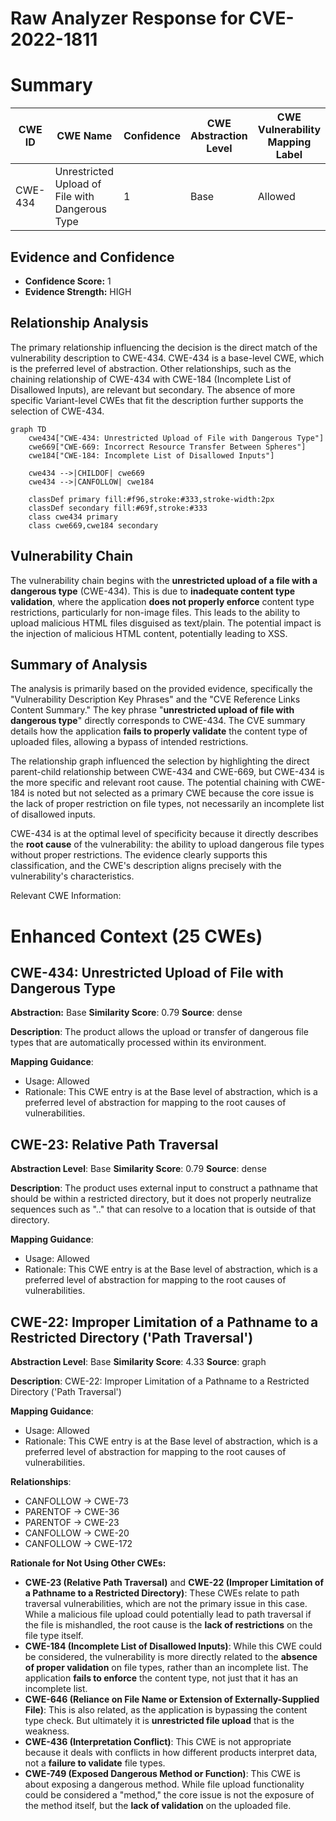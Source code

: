 # Raw Analyzer Response for CVE-2022-1811

# Summary

| CWE ID  | CWE Name                                          | Confidence | CWE Abstraction Level | CWE Vulnerability Mapping Label | CWE-Vulnerability Mapping Notes |
| ------- | ------------------------------------------------- | ---------- | --------------------- | ------------------------------- | ------------------------------- |
| CWE-434 | Unrestricted Upload of File with Dangerous Type | 1          | Base                  | Allowed                         | Primary CWE                     |

## Evidence and Confidence

*   **Confidence Score:** 1
*   **Evidence Strength:** HIGH

## Relationship Analysis

The primary relationship influencing the decision is the direct match of the vulnerability description to CWE-434. CWE-434 is a base-level CWE, which is the preferred level of abstraction. Other relationships, such as the chaining relationship of CWE-434 with CWE-184 (Incomplete List of Disallowed Inputs), are relevant but secondary. The absence of more specific Variant-level CWEs that fit the description further supports the selection of CWE-434.

```mermaid
graph TD
    cwe434["CWE-434: Unrestricted Upload of File with Dangerous Type"]
    cwe669["CWE-669: Incorrect Resource Transfer Between Spheres"]
    cwe184["CWE-184: Incomplete List of Disallowed Inputs"]

    cwe434 -->|CHILDOF| cwe669
    cwe434 -->|CANFOLLOW| cwe184

    classDef primary fill:#f96,stroke:#333,stroke-width:2px
    classDef secondary fill:#69f,stroke:#333
    class cwe434 primary
    class cwe669,cwe184 secondary
```

## Vulnerability Chain

The vulnerability chain begins with the **unrestricted upload of a file with a dangerous type** (CWE-434). This is due to **inadequate content type validation**, where the application **does not properly enforce** content type restrictions, particularly for non-image files. This leads to the ability to upload malicious HTML files disguised as text/plain. The potential impact is the injection of malicious HTML content, potentially leading to XSS.

## Summary of Analysis

The analysis is primarily based on the provided evidence, specifically the "Vulnerability Description Key Phrases" and the "CVE Reference Links Content Summary." The key phrase "**unrestricted upload of file with dangerous type**" directly corresponds to CWE-434. The CVE summary details how the application **fails to properly validate** the content type of uploaded files, allowing a bypass of intended restrictions.

The relationship graph influenced the selection by highlighting the direct parent-child relationship between CWE-434 and CWE-669, but CWE-434 is the more specific and relevant root cause. The potential chaining with CWE-184 is noted but not selected as a primary CWE because the core issue is the lack of proper restriction on file types, not necessarily an incomplete list of disallowed inputs.

CWE-434 is at the optimal level of specificity because it directly describes the **root cause** of the vulnerability: the ability to upload dangerous file types without proper restrictions. The evidence clearly supports this classification, and the CWE's description aligns precisely with the vulnerability's characteristics.

Relevant CWE Information:

# Enhanced Context (25 CWEs)

## CWE-434: Unrestricted Upload of File with Dangerous Type
**Abstraction:** Base
**Similarity Score**: 0.79
**Source**: dense

**Description**:
The product allows the upload or transfer of dangerous file types that are automatically processed within its environment.

**Mapping Guidance**:
- Usage: Allowed
- Rationale: This CWE entry is at the Base level of abstraction, which is a preferred level of abstraction for mapping to the root causes of vulnerabilities.

## CWE-23: Relative Path Traversal
**Abstraction Level**: Base
**Similarity Score**: 0.79
**Source**: dense

**Description**:
The product uses external input to construct a pathname that should be within a restricted directory, but it does not properly neutralize sequences such as ".." that can resolve to a location that is outside of that directory.

**Mapping Guidance**:
- Usage: Allowed
- Rationale: This CWE entry is at the Base level of abstraction, which is a preferred level of abstraction for mapping to the root causes of vulnerabilities.

## CWE-22: Improper Limitation of a Pathname to a Restricted Directory ('Path Traversal')
**Abstraction Level**: Base
**Similarity Score**: 4.33
**Source**: graph

**Description**:
CWE-22: Improper Limitation of a Pathname to a Restricted Directory ('Path Traversal')

**Mapping Guidance**:
- Usage: Allowed
- Rationale: This CWE entry is at the Base level of abstraction, which is a preferred level of abstraction for mapping to the root causes of vulnerabilities.

**Relationships**:
- CANFOLLOW -> CWE-73
- PARENTOF -> CWE-36
- PARENTOF -> CWE-23
- CANFOLLOW -> CWE-20
- CANFOLLOW -> CWE-172

**Rationale for Not Using Other CWEs:**

*   **CWE-23 (Relative Path Traversal)** and **CWE-22 (Improper Limitation of a Pathname to a Restricted Directory)**: These CWEs relate to path traversal vulnerabilities, which are not the primary issue in this case. While a malicious file upload could potentially lead to path traversal if the file is mishandled, the root cause is the **lack of restrictions** on the file type itself.
*   **CWE-184 (Incomplete List of Disallowed Inputs)**: While this CWE could be considered, the vulnerability is more directly related to the **absence of proper validation** on file types, rather than an incomplete list. The application **fails to enforce** the content type, not just that it has an incomplete list.
*   **CWE-646 (Reliance on File Name or Extension of Externally-Supplied File)**: This is also related, as the application is bypassing the content type check. But ultimately it is **unrestricted file upload** that is the weakness.
*   **CWE-436 (Interpretation Conflict)**: This CWE is not appropriate because it deals with conflicts in how different products interpret data, not a **failure to validate** file types.
*   **CWE-749 (Exposed Dangerous Method or Function)**: This CWE is about exposing a dangerous method. While file upload functionality could be considered a "method," the core issue is not the exposure of the method itself, but the **lack of validation** on the uploaded file.